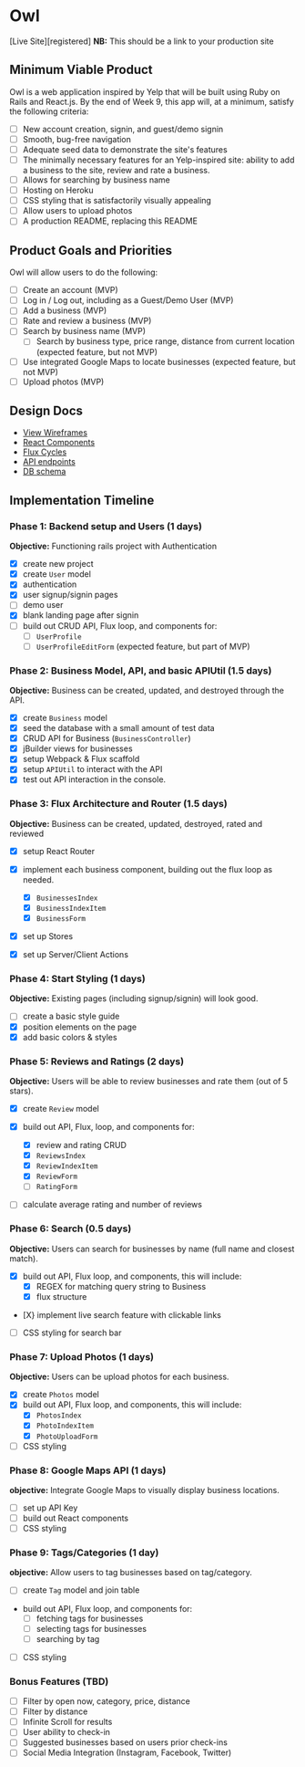 # Owl

[Live Site][registered] **NB:** This should be a link to your production site

[registed]: https://www.howler.tech

## Minimum Viable Product

Owl is a web application inspired by Yelp that will be built using Ruby on Rails and React.js.  By the end of Week 9, this app will, at a minimum, satisfy the following criteria:

- [ ] New account creation, signin, and guest/demo signin
- [ ] Smooth, bug-free navigation
- [ ] Adequate seed data to demonstrate the site's features
- [ ] The minimally necessary features for an Yelp-inspired site: ability to add a business to the site, review and rate a business.
- [ ] Allows for searching by business name
- [ ] Hosting on Heroku
- [ ] CSS styling that is satisfactorily visually appealing
- [ ] Allow users to upload photos
- [ ] A production README, replacing this README

## Product Goals and Priorities

Owl will allow users to do the following:

<!-- This is a Markdown checklist. Use it to keep track of your
progress. Put an x between the brackets for a checkmark: [x] -->

- [ ] Create an account (MVP)
- [ ] Log in / Log out, including as a Guest/Demo User (MVP)
- [ ] Add a business  (MVP)
- [ ] Rate and review a business (MVP)
- [ ] Search by business name (MVP)
  - [ ] Search by business type, price range, distance from current location (expected feature, but not MVP)
- [ ] Use integrated Google Maps to locate businesses (expected feature, but not MVP)
- [ ] Upload photos (MVP)

## Design Docs
* [View Wireframes][views]
* [React Components][components]
* [Flux Cycles][flux-cycles]
* [API endpoints][api-endpoints]
* [DB schema][schema]

[views]: ./docs/views.md
[components]: ./docs/components.md
[flux-cycles]: ./docs/flux-cycles.md
[api-endpoints]: ./docs/api-endpoints.md
[schema]: ./docs/schema.md

## Implementation Timeline

### Phase 1: Backend setup and Users (1 days)

**Objective:** Functioning rails project with Authentication

- [X] create new project
- [X] create `User` model
- [X] authentication
- [X] user signup/signin pages
- [ ] demo user
- [X] blank landing page after signin
- [ ] build out CRUD API, Flux loop, and components for:
  - [ ] `UserProfile`
  - [ ] `UserProfileEditForm` (expected feature, but part of MVP)

### Phase 2: Business Model, API, and basic APIUtil (1.5 days)

**Objective:** Business can be created, updated, and destroyed through
the API.

- [X] create `Business` model
- [X] seed the database with a small amount of test data
- [X] CRUD API for Business (`BusinessController`)
- [X] jBuilder views for businesses
- [X] setup Webpack & Flux scaffold
- [X] setup `APIUtil` to interact with the API
- [X] test out API interaction in the console.

### Phase 3: Flux Architecture and Router (1.5 days)

**Objective:** Business can be created, updated, destroyed, rated and reviewed

- [X] setup React Router
- [X] implement each business component, building out the flux loop as needed.
  - [X] `BusinessesIndex`
  - [X] `BusinessIndexItem`
  - [X] `BusinessForm`
- [X] set up Stores
- [X] set up Server/Client Actions


### Phase 4: Start Styling (1 days)

**Objective:** Existing pages (including signup/signin) will look good.

- [ ] create a basic style guide
- [X] position elements on the page
- [X] add basic colors & styles

### Phase 5: Reviews and Ratings (2 days)

**Objective:** Users will be able to review businesses and rate them (out of 5 stars).

- [X] create `Review` model
- [X] build out API, Flux, loop, and components for:
  - [X] review and rating CRUD
  - [X] `ReviewsIndex`
  - [X] `ReviewIndexItem`
  - [X] `ReviewForm`
  - [ ] `RatingForm`
- [ ] calculate average rating and number of reviews


### Phase 6: Search (0.5 days)

**Objective:** Users can search for businesses by name (full name and closest match).

- [X] build out API, Flux loop, and components, this will include:
  - [X] REGEX for matching query string to Business
  - [X] flux structure
- [X} implement live search feature with clickable links
- [ ] CSS styling for search bar

### Phase 7: Upload Photos (1 days)

**Objective:** Users can be upload photos for each business.
- [X] create `Photos` model
- [X] build out API, Flux loop, and components, this will include:
  - [X] `PhotosIndex`
  - [X] `PhotoIndexItem`
  - [X] `PhotoUploadForm`
- [ ] CSS styling
### Phase 8: Google Maps API (1 days)

**objective:** Integrate Google Maps to visually display business locations.
- [ ] set up API Key
- [ ] build out React components
- [ ] CSS styling

### Phase 9: Tags/Categories (1 day)

**objective:** Allow users to tag businesses based on tag/category.

- [ ] create `Tag` model and join table
- build out API, Flux loop, and components for:
  - [ ] fetching tags for businesses
  - [ ] selecting tags for businesses
  - [ ] searching by tag
- [ ] CSS styling

### Bonus Features (TBD)
- [ ] Filter by open now, category, price, distance
- [ ] Filter by distance
- [ ] Infinite Scroll for results
- [ ] User ability to check-in
- [ ] Suggested businesses based on users prior check-ins
- [ ] Social Media Integration (Instagram, Facebook, Twitter)

<!-- coupon modal -->

<!-- [phase-one]: ./docs/phases/phase1.md
[phase-two]: ./docs/phases/phase2.md
[phase-three]: ./docs/phases/phase3.md
[phase-four]: ./docs/phases/phase4.md
[phase-five]: ./docs/phases/phase5.md -->
